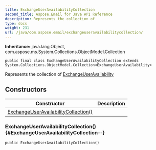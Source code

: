 ```yaml
---
title: ExchangeUserAvailabilityCollection
second_title: Aspose.Email for Java API Reference
description: Represents the collection of
type: docs
weight: 231
url: /java/com.aspose.email/exchangeuseravailabilitycollection/
---
```

**Inheritance:**
java.lang.Object, com.aspose.ms.System.Collections.ObjectModel.Collection
```
public final class ExchangeUserAvailabilityCollection extends System.Collections.ObjectModel.Collection<ExchangeUserAvailability>
```

Represents the collection of [ExchangeUserAvailability](../../com.aspose.email/exchangeuseravailability)
## Constructors

| Constructor | Description |
| --- | --- |
| [ExchangeUserAvailabilityCollection()](#ExchangeUserAvailabilityCollection--) |  |
### ExchangeUserAvailabilityCollection() {#ExchangeUserAvailabilityCollection--}
```
public ExchangeUserAvailabilityCollection()
```


